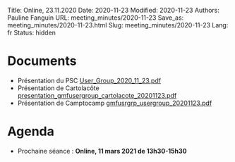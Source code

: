 Title: Online, 23.11.2020
Date: 2020-11-23
Modified: 2020-11-23
Authors: Pauline Fanguin
URL: meeting_minutes/2020-11-23
Save_as: meeting_minutes/2020-11-23.html
Slug: meeting_minutes/2020-11-23
Lang: fr
Status: hidden

# Documents

* Présentation du PSC [User_Group_2020_11_23.pdf]({filename}/documents/meetings/2020-11-23/User_Group_2020_11_23.pdf)
* Présentation de Cartolacôte [presentation_gmfusergroup_cartolacote_20201123.pdf]({filename}/documents/meetings/2020-11-23/presentation_gmfusergroup_cartolacote_20201123.pdf)
* Présentation de Camptocamp [gmfusrgrp_usergroup_20201123.pdf]({filename}/documents/meetings/2020-11-23/gmfusrgrp_usergroup_20201123.pdf)

# Agenda

* Prochaine séance : **Online, 11 mars 2021 de 13h30-15h30**

